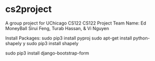 # cs2project
A group project for UChicago CS122
CS122 Project Team Name: Ed MoneyBall
Sirui Feng, Turab Hassan, & Vi Nguyen

Install Packages:
sudo pip3 install pyproj
sudo apt-get install python-shapely
y
sudo pip3 install shapely

sudo pip3 install django-bootstrap-form
